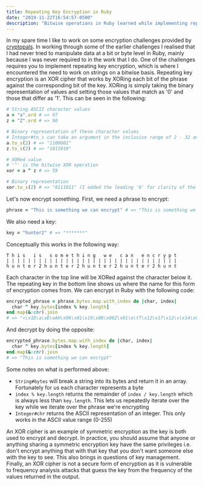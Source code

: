 ```yaml
---
title: Repeating Key Encryption in Ruby
date: "2019-11-22T16:54:57-0500"
description: "Bitwise operations in Ruby learned while implementing repeating key encryption"
---
```

In my spare time I like to work on some encryption challenges provided by [cryptopals](https://cryptopals.com/). In working through some of the earlier challenges I realised that I had never tried to manipulate data at a bit or byte level in Ruby, mainly because I was never required to in the work that I do. One of the challenges requires you to implement repeating key encryption, which is where I encountered the need to work on strings on a bitwise basis. Repeating key encryption is an XOR cipher that works by XORing each bit of the phrase against the corresponding bit of the key. XORing is simply taking the binary representation of values and setting those values that match as '0' and those that differ as '1'. This can be seen in the following:

```ruby
# String ASCII character values
a = "a".ord # => 97
z = "Z".ord # => 90

# Binary representation of these character values
# Integer#to_s can take an argument in the inclusive range of 2 - 32 and will output a string in that base
a.to_s(2) # => "1100001"
z.to_s(2) # => "1011010"

# XORed value
# '^' is the bitwise XOR operation
xor = a ^ z # => 59

# Binary representation
xor.to_s(2) # => "0111011" (I added the leading '0' for clarity of the XOR operation)
```

Let's now encrypt something. First, we need a phrase to encrypt:

```ruby
phrase = "This is something we can encrypt" # => "This is something we can encrypt"
```

We also need a key:

```ruby
key = "hunter2" # => "*******"
```

Conceptually this works in the following way:

```
T h i s   i s   s o m e t h i n g   w e   c a n   e n c r y p t
| | | | | | | | | | | | | | | | | | | | | | | | | | | | | | | |
h u n t e r 2 h u n t e r 2 h u n t e r 2 h u n t e r 2 h u n t
```

Each character in the top line will be XORed against the character below it. The repeating key in the bottom line shows us where the name for this form of encryption comes from. We can encrypt in Ruby with the following code:

```ruby
encrypted_phrase = phrase.bytes.map.with_index do |char, index|
  char ^ key.bytes[index % key.length]
end.map(&:chr).join
# => "<\x1D\a\aE\eAH\x06\x01\x19\x00\x06Z\x01\e\tT\x12\x17\x12\v\x14\x00T\x00\x1CQ\x1A\f\x1E\x00"
```

And decrypt by doing the opposite:

```ruby
encrypted_phrase.bytes.map.with_index do |char, index|
  char ^ key.bytes[index % key.length]
end.map(&:chr).join
# => "This is something we can encrypt"
```

Some notes on what is performed above:

- `String#bytes` will break a string into its bytes and return it in an array. Fortunately for us each character represents a byte
- `index % key.length` returns the remainder of `index / key.length` which is always less than `key.length`. This lets us repeatedly iterate over the key while we iterate over the phrase we're encrypting
- `Integer#chr` returns the ASCII representation of an integer. This only works in the ASCII value range (0-255)

An XOR cipher is an example of symmetric encryption as the key is both used to encrypt and decrypt. In practice, you should assume that anyone or anything sharing a symmetric encryption key have the same privileges i.e. don't encrypt anything that with that key that you don't want someone else with the key to see. This also brings in questions of key management. Finally, an XOR cipher is not a secure form of encryption as it is vulnerable to frequency analysis attacks that guess the key from the frequency of the values returned in the output.
